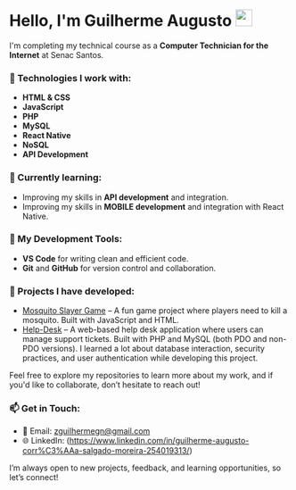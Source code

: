 # Hello, I'm Guilherme Augusto <img src="https://emojis.slackmojis.com/emojis/images/1570211625/6611/wave-animated.gif?1570211625" width="30"/>

I'm completing my technical course as a **Computer Technician for the Internet** at Senac Santos.
<br>

### 🚀 Technologies I work with:

- **HTML & CSS**
- **JavaScript**
- **PHP**
- **MySQL**
- **React Native**
- **NoSQL**
- **API Development**

### 🌱 Currently learning:

- Improving my skills in **API development** and integration.
- Improving my skills in **MOBILE development** and integration with React Native.

### 🔧 My Development Tools:

- **VS Code** for writing clean and efficient code.
- **Git** and **GitHub** for version control and collaboration.

### 💼 Projects I have developed:

- [Mosquito Slayer Game](https://github.com/GuilhermeACSM/JogoDoMosquito) – A fun game project where players need to kill a mosquito. Built with JavaScript and HTML.
- [Help-Desk](https://github.com/GuilhermeACSM/HelpDesk) – A web-based help desk application where users can manage support tickets. Built with PHP and MySQL (both PDO and non-PDO versions). I learned a lot about database interaction, security practices, and user authentication while developing this project.

Feel free to explore my repositories to learn more about my work, and if you'd like to collaborate, don’t hesitate to reach out!

### 📫 Get in Touch:

- 📧 Email: [zguilhermegn@gmail.com](mailto:zguilhermegn@gmail.com)
- 🌐 LinkedIn: (https://www.linkedin.com/in/guilherme-augusto-corr%C3%AAa-salgado-moreira-254019313/)

I’m always open to new projects, feedback, and learning opportunities, so let’s connect!
